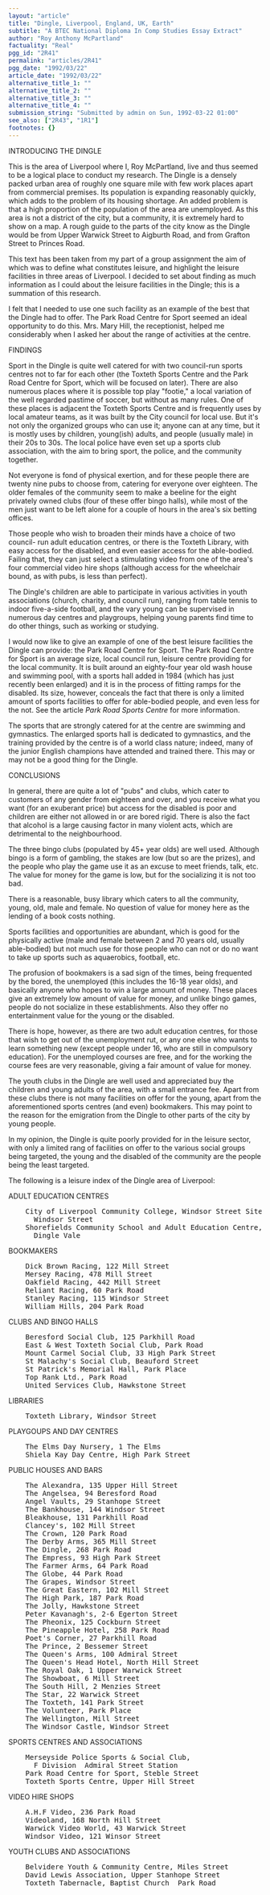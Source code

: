 ```yaml
---
layout: "article"
title: "Dingle, Liverpool, England, UK, Earth"
subtitle: "A BTEC National Diploma In Comp Studies Essay Extract"
author: "Roy Anthony McPartland"
factuality: "Real"
pgg_id: "2R41"
permalink: "articles/2R41"
pgg_date: "1992/03/22"
article_date: "1992/03/22"
alternative_title_1: ""
alternative_title_2: ""
alternative_title_3: ""
alternative_title_4: ""
submission_string: "Submitted by admin on Sun, 1992-03-22 01:00"
see_also: ["2R43", "1R1"]
footnotes: {}
---
```

<div>
<p>INTRODUCING THE DINGLE</p>
<p>This is the area of Liverpool where I, Roy McPartland, live and thus seemed to be a logical place to conduct my research. The Dingle is a densely packed urban area of roughly one square mile with few work places apart from commercial premises. Its population is expanding reasonably quickly, which adds to the problem of its housing shortage. An added problem is that a high proportion of the population of the area are unemployed. As this area is not a district of the city, but a community, it is extremely hard to show on a map. A rough guide to the parts of the city know as the Dingle would be from Upper Warwick Street to Aigburth Road, and from Grafton Street to Princes Road.</p>
<p>This text has been taken from my part of a group assignment the aim of which was to define what constitutes leisure, and highlight the leisure facilities in three areas of Liverpool. I decided to set about finding as much information as I could about the leisure facilities in the Dingle; this is a summation of this research.</p>
<p>I felt that I needed to use one such facility as an example of the best that the Dingle had to offer. The Park Road Centre for Sport seemed an ideal opportunity to do this. Mrs. Mary Hill, the receptionist, helped me considerably when I asked her about the range of activities at the centre.</p>
<p>FINDINGS</p>
<p>Sport in the Dingle is quite well catered for with two council-run sports centres not to far for each other (the Toxteth Sports Centre and the Park Road Centre for Sport, which will be focused on later). There are also numerous places where it is possible top play "footie," a local variation of the well regarded pastime of soccer, but without as many rules. One of these places is adjacent the Toxteth Sports Centre and is frequently uses by local amateur teams, as it was built by the City council for local use. But it's not only the organized groups who can use it; anyone can at any time, but it is mostly uses by children, young(ish) adults, and people (usually male) in their 20s to 30s. The local police have even set up a sports club association, with the aim to bring sport, the police, and the community together.</p>
<p>Not everyone is fond of physical exertion, and for these people there are twenty nine pubs to choose from, catering for everyone over eighteen. The older females of the community seem to make a beeline for the eight privately owned clubs (four of these offer bingo halls), while most of the men just want to be left alone for a couple of hours in the area's six betting offices.</p>
<p>Those people who wish to broaden their minds have a choice of two council- run adult education centres, or there is the Toxteth Library, with easy access for the disabled, and even easier access for the able-bodied. Failing that, they can just select a stimulating video from one of the area's four commercial video hire shops (although access for the wheelchair bound, as with pubs, is less than perfect).</p>
<p>The Dingle's children are able to participate in various activities in youth associations (church, charity, and council run), ranging from table tennis to indoor five-a-side football, and the vary young can be supervised in numerous day centres and playgroups, helping young parents find time to do other things, such as working or studying.</p>
<p>I would now like to give an example of one of the best leisure facilities the Dingle can provide: the Park Road Centre for Sport. The Park Road Centre for Sport is an average size, local council run, leisure centre providing for the local community. It is built around an eighty-four year old wash house and swimming pool, with a sports hall added in 1984 (which has just recently been enlarged) and it is in the process of fitting ramps for the disabled. Its size, however, conceals the fact that there is only a limited amount of sports facilities to offer for able-bodied people, and even less for the not. See the article <em>Park Road Sports Centre</em> for more information.</p>
<p>The sports that are strongly catered for at the centre are swimming and gymnastics. The enlarged sports hall is dedicated to gymnastics, and the training provided by the centre is of a world class nature; indeed, many of the junior English champions have attended and trained there. This may or may not be a good thing for the Dingle.</p>
<p>CONCLUSIONS</p>
<p>In general, there are quite a lot of "pubs" and clubs, which cater to customers of any gender from eighteen and over, and you receive what you want (for an exuberant price) but access for the disabled is poor and children are either not allowed in or are bored rigid. There is also the fact that alcohol is a large causing factor in many violent acts, which are detrimental to the neighbourhood.</p>
<p>The three bingo clubs (populated by 45+ year olds) are well used. Although bingo is a form of gambling, the stakes are low (but so are the prizes), and the people who play the game use it as an excuse to meet friends, talk, etc. The value for money for the game is low, but for the socializing it is not too bad.</p>
<p>There is a reasonable, busy library which caters to all the community, young, old, male and female. No question of value for money here as the lending of a book costs nothing.</p>
<p>Sports facilities and opportunities are abundant, which is good for the physically active (male and female between 2 and 70 years old, usually able-bodied) but not much use for those people who can not or do no want to take up sports such as aquaerobics, football, etc.</p>
<p>The profusion of bookmakers is a sad sign of the times, being frequented by the bored, the unemployed (this includes the 16-18 year olds), and basically anyone who hopes to win a large amount of money. These places give an extremely low amount of value for money, and unlike bingo games, people do not socialize in these establishments. Also they offer no entertainment value for the young or the disabled.</p>
<p>There is hope, however, as there are two adult education centres, for those that wish to get out of the unemployment rut, or any one else who wants to learn something new (except people under 16, who are still in compulsory education). For the unemployed courses are free, and for the working the course fees are very reasonable, giving a fair amount of value for money.</p>
<p>The youth clubs in the Dingle are well used and appreciated buy the children and young adults of the area, with a small entrance fee. Apart from these clubs there is not many facilities on offer for the young, apart from the aforementioned sports centres (and even) bookmakers. This may point to the reason for the emigration from the Dingle to other parts of the city by young people.</p>
<p>In my opinion, the Dingle is quite poorly provided for in the leisure sector, with only a limited rang of facilities on offer to the various social groups being targeted, the young and the disabled of the community are the people being the least targeted.</p>
<p>The following is a leisure index of the Dingle area of Liverpool:</p>
<p>ADULT EDUCATION CENTRES</p>
<pre>
    City of Liverpool Community College, Windsor Street Site,
      Windsor Street
    Shorefields Community School and Adult Education Centre,
      Dingle Vale
</pre>
<p>BOOKMAKERS</p>
<pre>
    Dick Brown Racing, 122 Mill Street
    Mersey Racing, 478 Mill Street
    Oakfield Racing, 442 Mill Street
    Reliant Racing, 60 Park Road
    Stanley Racing, 115 Windsor Street
    William Hills, 204 Park Road
</pre>
<p>CLUBS AND BINGO HALLS</p>
<pre>
    Beresford Social Club, 125 Parkhill Road
    East &amp; West Toxteth Social Club, Park Road
    Mount Carmel Social Club, 33 High Park Street
    St Malachy's Social Club, Beauford Street
    St Patrick's Memorial Hall, Park Place
    Top Rank Ltd., Park Road
    United Services Club, Hawkstone Street
</pre>
<p>LIBRARIES</p>
<pre>
    Toxteth Library, Windsor Street
</pre>
<p>PLAYGOUPS AND DAY CENTRES</p>
<pre>
    The Elms Day Nursery, 1 The Elms
    Shiela Kay Day Centre, High Park Street
</pre>
<p>PUBLIC HOUSES AND BARS</p>
<pre>
    The Alexandra, 135 Upper Hill Street
    The Angelsea, 94 Beresford Road
    Angel Vaults, 29 Stanhope Street
    The Bankhouse, 144 Windsor Street
    Bleakhouse, 131 Parkhill Road
    Clancey's, 102 Mill Street
    The Crown, 120 Park Road
    The Derby Arms, 365 Mill Street
    The Dingle, 268 Park Road
    The Empress, 93 High Park Street
    The Farmer Arms, 64 Park Road
    The Globe, 44 Park Road
    The Grapes, Windsor Street
    The Great Eastern, 102 Mill Street
    The High Park, 187 Park Road
    The Jolly, Hawkstone Street
    Peter Kavanagh's, 2-6 Egerton Street
    The Pheonix, 125 Cockburn Street
    The Pineapple Hotel, 258 Park Road
    Poet's Corner, 27 Parkhill Road
    The Prince, 2 Bessemer Street
    The Queen's Arms, 100 Admiral Street
    The Queen's Head Hotel, North Hill Street
    The Royal Oak, 1 Upper Warwick Street
    The Showboat, 6 Mill Street
    The South Hill, 2 Menzies Street
    The Star, 22 Warwick Street
    The Toxteth, 141 Park Street
    The Volunteer, Park Place
    The Wellington, Mill Street
    The Windsor Castle, Windsor Street
</pre>
<p>SPORTS CENTRES AND ASSOCIATIONS</p>
<pre>
    Merseyside Police Sports &amp; Social Club,
      F Division  Admiral Street Station
    Park Road Centre for Sport, Steble Street
    Toxteth Sports Centre, Upper Hill Street
</pre>
<p>VIDEO HIRE SHOPS</p>
<pre>
    A.H.F Video, 236 Park Road
    Videoland, 168 North Hill Street
    Warwick Video World, 43 Warwick Street
    Windsor Video, 121 Winsor Street
</pre>
<p>YOUTH CLUBS AND ASSOCIATIONS</p>
<pre>
    Belvidere Youth &amp; Community Centre, Miles Street
    David Lewis Association, Upper Stanhope Street
    Toxteth Tabernacle, Baptist Church  Park Road
</pre>
</div>
